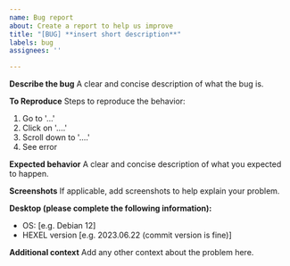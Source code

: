 ```yaml
---
name: Bug report
about: Create a report to help us improve
title: "[BUG] **insert short description**"
labels: bug
assignees: ''

---
```


**Describe the bug**
A clear and concise description of what the bug is.

**To Reproduce**
Steps to reproduce the behavior:
1. Go to '...'
2. Click on '....'
3. Scroll down to '....'
4. See error

**Expected behavior**
A clear and concise description of what you expected to happen.

**Screenshots**
If applicable, add screenshots to help explain your problem.

**Desktop (please complete the following information):**
 - OS: [e.g. Debian 12]
 - HEXEL version [e.g. 2023.06.22 (commit version is fine)]


**Additional context**
Add any other context about the problem here.
